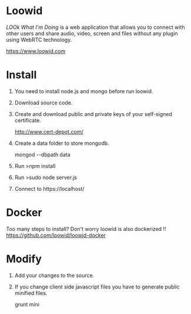Loowid
======

*LOOk What I'm Doing* is a web application that allows you to connect with other users and share audio, video, screen and files without any plugin using WebRTC technology.

https://www.loowid.com
  
Install
=======

  1. You need to install node.js and mongo before run loowid.
  2. Download source code.
  3. Create and download public and private keys of your self-signed certificate.
  
      http://www.cert-depot.com/ 
  4. Create a data folder to store mongodb.
  
      mongod --dbpath data
  5. Run >npm install
  6. Run >sudo node server.js
  7. Connect to https://localhost/

Docker
=======

  Too many steps to install? Don't worry loowid is also dockerized !!
  https://github.com/loowid/loowid-docker
  
Modify
=======

  1. Add your changes to the source.
  2. If you change client side javascript files you have to generate public minified files.
  
      grunt mini
  
